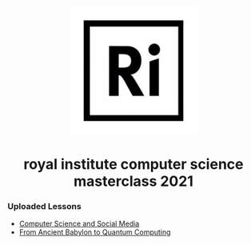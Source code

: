 <div align="center">
    <img height="256" src="../../assets/royal-institute.jpg" alt="">
    <h1>royal institute computer science masterclass 2021</h1>
</div>

### Uploaded Lessons

-   [Computer Science and Social Media](computer%20science%20and%20social%20media)
-   [From Ancient Babylon to Quantum Computing](from%20ancient%20babylon%20to%20quantum%20computing)

